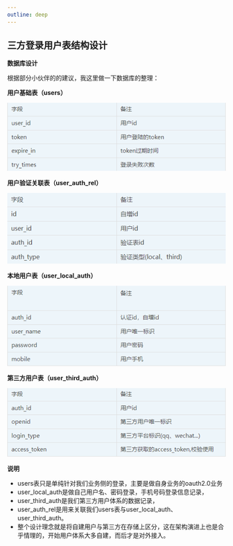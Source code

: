 ```yaml
---
outline: deep
---
```

## 三方登录用户表结构设计

**数据库设计**

根据部分小伙伴的的建议，我这里做一下数据库的整理：

**用户基础表（users）**
<!-- | 字段        |      备注      |
| ------------- | :-----------: |
| user_id    | 用户id          |
| token      |   用户登录的token|
| expire_in  |   token过期时间  |
| try_times  |   登录失败次数   | -->

![图片](../../assets//images/tables/users.png)



**用户验证关联表（user_auth_rel）**

![图片](../../assets//images//tables//user_auth_rel.png)



**本地用户表（user_local_auth）**

![图片](../../assets/images/tables/user_local_auth.png)



**第三方用户表（user_third_auth）**

![图片](../../assets/images/tables/user_third_auth.png)



**说明**

- users表只是单纯针对我们业务侧的登录，主要是做自身业务的oauth2.0业务
- user_local_auth是做自己用户名、密码登录，手机号码登录信息记录，
- user_third_auth是我们第三方用户体系的数据记录，
- user_auth_rel是用来关联我们users表与user_local_auth、user_third_auth。
- 整个设计理念就是将自建用户与第三方在存储上区分，这在架构演进上也是合乎情理的，开始用户体系大多自建，而后才是对外接入。